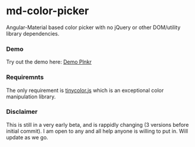# md-color-picker
Angular-Material based color picker with no jQuery or other DOM/utility library dependencies.

### Demo
Try out the demo here: [Demo Plnkr](http://embed.plnkr.co/MJC42K/preview)

### Requiremnts
The only requirement is [tinycolor.js](https://github.com/bgrins/TinyColor) which is an exceptional color manipulation library.

### Disclaimer
This is still in a very early beta, and is rappidly changing (3 versions before initial commit).  I am open to any and all help anyone is willing to put in.  Will update as we go.
